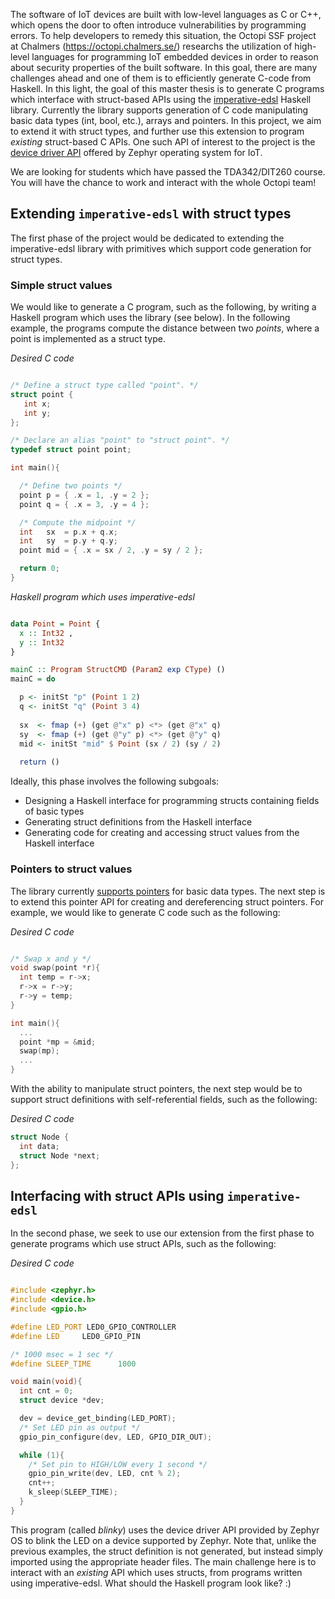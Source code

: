 The software of IoT devices are built with low-level languages as C or C++, which opens the door to often introduce vulnerabilities by programming errors. To help developers to remedy this situation, the Octopi SSF project at Chalmers (https://octopi.chalmers.se/) researchs the utilization of high-level languages for programming IoT embedded devices in order to reason about security properties of the built software. In this goal, there are many challenges ahead and one of them is to efficiently generate C-code from Haskell. In this light, the goal of this master thesis is to generate C programs which interface with struct-based APIs using the [imperative-edsl](http://hackage.haskell.org/package/imperative-edsl-0.8) Haskell library. Currently the library supports generation of C code manipulating basic data types (int, bool, etc.), arrays and pointers. In this project, we aim to extend it with struct types, and further use this extension to program _existing_ struct-based C APIs. One such API of interest to the project is the [device driver API](https://docs.zephyrproject.org/latest/reference/drivers/index.html) offered by Zephyr operating system for IoT.

We are looking for students which have passed the TDA342/DIT260 course. You will have the chance to work and interact with the whole Octopi team! 

## Extending `imperative-edsl` with struct types

The first phase of the project would be dedicated to extending the imperative-edsl library with primitives which support code generation for struct types.

### Simple struct values

We would like to generate a C program, such as the following, by writing a Haskell program which uses the library (see below). In the following example, the programs compute the distance between two _points_, where a point is implemented as a struct type.

_Desired C code_
```C

/* Define a struct type called "point". */
struct point {
   int x;
   int y;
};

/* Declare an alias "point" to "struct point". */
typedef struct point point;

int main(){

  /* Define two points */
  point p = { .x = 1, .y = 2 };
  point q = { .x = 3, .y = 4 };

  /* Compute the midpoint */
  int   sx  = p.x + q.x;
  int   sy  = p.y + q.y;
  point mid = { .x = sx / 2, .y = sy / 2 };

  return 0;
}
```

_Haskell program which uses imperative-edsl_
```Haskell

data Point = Point {
  x :: Int32 ,
  y :: Int32
}

mainC :: Program StructCMD (Param2 exp CType) ()
mainC = do

  p <- initSt "p" (Point 1 2)
  q <- initSt "q" (Point 3 4)
  
  sx  <- fmap (+) (get @"x" p) <*> (get @"x" q)
  sy  <- fmap (+) (get @"y" p) <*> (get @"y" q)
  mid <- initSt "mid" $ Point (sx / 2) (sy / 2)
  
  return ()
```

Ideally, this phase involves the following subgoals:

- Designing a Haskell interface for programming structs containing fields of basic types
- Generating struct definitions from the Haskell interface
- Generating code for creating and accessing struct values from the Haskell interface

### Pointers to struct values

The library currently [supports pointers](http://hackage.haskell.org/package/imperative-edsl-0.8/docs/Language-Embedded-Imperative-CMD.html#g:4) for basic data types. The next step is to extend this pointer API for creating and dereferencing struct pointers. For example, we would like to generate C code such as the following: 

_Desired C code_
```C

/* Swap x and y */
void swap(point *r){
  int temp = r->x;
  r->x = r->y;
  r->y = temp;
}

int main(){
  ... 
  point *mp = &mid;
  swap(mp);
  ...
}

```

With the ability to manipulate struct pointers, the next step would be to support struct definitions with self-referential fields, such as the following:

_Desired C code_
```C
struct Node { 
  int data; 
  struct Node *next; 
}; 

```

## Interfacing with struct APIs using `imperative-edsl`

In the second phase, we seek to use our extension from the first phase to generate programs which use struct APIs, such as the following: 

_Desired C code_
```C

#include <zephyr.h>
#include <device.h>
#include <gpio.h>

#define LED_PORT LED0_GPIO_CONTROLLER
#define LED     LED0_GPIO_PIN

/* 1000 msec = 1 sec */
#define SLEEP_TIME      1000

void main(void){
  int cnt = 0;
  struct device *dev;

  dev = device_get_binding(LED_PORT);
  /* Set LED pin as output */
  gpio_pin_configure(dev, LED, GPIO_DIR_OUT);

  while (1){
    /* Set pin to HIGH/LOW every 1 second */
    gpio_pin_write(dev, LED, cnt % 2);
    cnt++;
    k_sleep(SLEEP_TIME);
  }
}
```

This program (called _blinky_) uses the device driver API provided by Zephyr OS to blink the LED on a device supported by Zephyr. Note that, unlike the previous examples, the struct definition is not generated, but instead simply imported using the appropriate header files. The main challenge here is to interact with an _existing_ API which uses structs, from programs written using imperative-edsl. What should the Haskell program look like? :)
